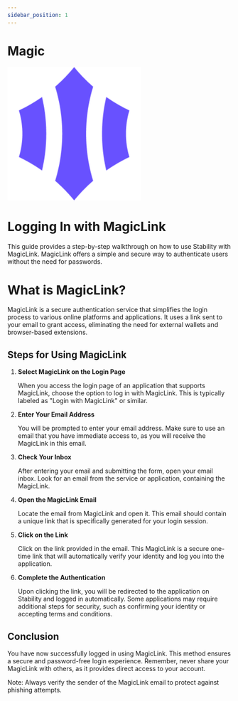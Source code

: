 ```yaml
---
sidebar_position: 1
---
```


# Magic

![MetaMask Logo](../../../static/img/magic-link.png)

# Logging In with MagicLink

This guide provides a step-by-step walkthrough on how to use Stability with MagicLink. MagicLink offers a simple and secure way to authenticate users without the need for passwords.

# What is MagicLink?

MagicLink is a secure authentication service that simplifies the login process to various online platforms and applications. It uses a link sent to your email to grant access, eliminating the need for external wallets and browser-based extensions.

## Steps for Using MagicLink

1. **Select MagicLink on the Login Page**
    
    When you access the login page of an application that supports MagicLink, choose the option to log in with MagicLink. This is typically labeled as "Login with MagicLink" or similar.

2. **Enter Your Email Address**

    You will be prompted to enter your email address. Make sure to use an email that you have immediate access to, as you will receive the MagicLink in this email.

3. **Check Your Inbox**

    After entering your email and submitting the form, open your email inbox. Look for an email from the service or application, containing the MagicLink.

4. **Open the MagicLink Email**

    Locate the email from MagicLink and open it. This email should contain a unique link that is specifically generated for your login session.

5. **Click on the Link**

    Click on the link provided in the email. This MagicLink is a secure one-time link that will automatically verify your identity and log you into the application.

6. **Complete the Authentication**

    Upon clicking the link, you will be redirected to the application on Stability and logged in automatically. Some applications may require additional steps for security, such as confirming your identity or accepting terms and conditions.

## Conclusion

You have now successfully logged in using MagicLink. This method ensures a secure and password-free login experience. Remember, never share your MagicLink with others, as it provides direct access to your account.

Note: Always verify the sender of the MagicLink email to protect against phishing attempts.